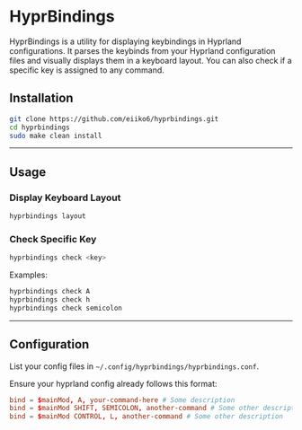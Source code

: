 # HyprBindings

HyprBindings is a utility for displaying keybindings in Hyprland configurations. It parses the keybinds from your Hyprland configuration files and visually displays them in a keyboard layout. You can also check if a specific key is assigned to any command.

## Installation

```sh
git clone https://github.com/eiiko6/hyprbindings.git
cd hyprbindings
sudo make clean install
```

---

## Usage

### Display Keyboard Layout

```sh
hyprbindings layout
```

### Check Specific Key

```sh
hyprbindings check <key>
```

Examples:

```sh
hyprbindings check A
hyprbindings check h
hyprbindings check semicolon
```

---

## Configuration

List your config files in `~/.config/hyprbindings/hyprbindings.conf`.

Ensure your hyprland config already follows this format:

```conf
bind = $mainMod, A, your-command-here # Some description
bind = $mainMod SHIFT, SEMICOLON, another-command # Some other description
bind = $mainMod CONTROL, L, another-command # Some other description
```
